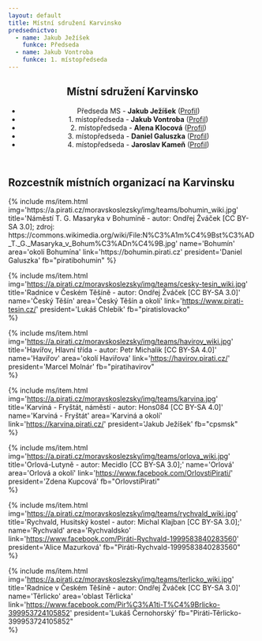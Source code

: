 ```yaml
---
layout: default
title: Místní sdružení Karvinsko
predsednictvo: 
  - name: Jakub Ježíšek
    funkce: Předseda
  - name: Jakub Vontroba
    funkce: 1. místopředseda
---
```


<div class="container container--default pt-0 lg:py-24">
 <section><header>
<h1 class="head-alt-md md:head-alt-lg max-w-5xl mb-8">Místní sdružení Karvinsko</h1>
            <ul>
	    <li>Předseda MS - <b>Jakub Ježíšek</b> (<a href="https://lide.pirati.cz/personProfile/653/" target="_blank">Profil</a>)</li>
            <li class="pt-5">1. místopředseda - <b>Jakub Vontroba</b> (<a href="https://wiki.pirati.cz/lide/jakub_vontroba" target="_blank">Profil</a>)</li>
	    <li class="pt-5">2. místopředseda - <b>Alena Klocová</b> (<a href="https://lide.pirati.cz/person/415/" target="_blank">Profil</a>)</li>
            <li class="pt-5">3. místopředseda - <b>Daniel Galuszka</b> (<a href="../lide/daniel-galuszka" target="_blank">Profil</a>)</li>
	    <li class="pt-5">4. místopředseda - <b>Jaroslav Kameň</b> (<a href="https://lide.pirati.cz/person/583/" target="_blank">Profil</a>)</li>
	 </ul></header>
 </section>
</div>
<div class="container container--default pt-0  ">
 <section>
<h1 class="head-alt-md md:head-alt-lg max-w-5xl mb-8">Rozcestník místních organizací na Karvinsku</h1>
  <main>
   <div class="grid grid-cols-1 md:grid-cols-2 lg:grid-cols-3 gap-8 mb-16 pb-8">
{% include ms/item.html 
    img='https://a.pirati.cz/moravskoslezsky/img/teams/bohumin_wiki.jpg'
    title='Náměstí T. G. Masaryka v Bohumíně - autor: Ondřej Žváček [CC BY-SA 3.0]; zdroj: https://commons.wikimedia.org/wiki/File:N%C3%A1m%C4%9Bst%C3%AD_T._G._Masaryka_v_Bohum%C3%ADn%C4%9B.jpg'
    name='Bohumín'
    area='okolí Bohumína'
    link='https://bohumin.pirati.cz'
    president='Daniel Galuszka'
    fb="piratibohumin"    
    %}

{% include ms/item.html 
    img='https://a.pirati.cz/moravskoslezsky/img/teams/cesky-tesin_wiki.jpg'
    title='Radnice v Českém Těšíně - autor: Ondřej Žváček [CC BY-SA 3.0]'
    name='Český Těšín'
    area='Český Těšín a okolí'
    link='https://www.pirati-tesin.cz/'
    president='Lukáš Chlebik'
    fb="piratislovacko"  
    %}

{% include ms/item.html 
    img='https://a.pirati.cz/moravskoslezsky/img/teams/havirov_wiki.jpg'
    title='Havířov, Hlavní třída - autor: Petr Michalik [CC BY-SA 4.0]'
    name='Havířov'
    area='okolí Haviřova'
    link='https://havirov.pirati.cz/'
    president='Marcel Molnár'
    fb="piratihavirov"  
    %}

    
{% include ms/item.html 
    img='https://a.pirati.cz/moravskoslezsky/img/teams/karvina.jpg'
    title='Karviná - Fryštát, náměstí - autor: Hons084 [CC BY-SA 4.0]'
    name='Karviná - Fryštát'
    area='Karviná a okolí'
    link='https://karvina.pirati.cz/'
    president='Jakub Ježíšek'
    fb="cpsmsk"  
    %}

{% include ms/item.html 
    img='https://a.pirati.cz/moravskoslezsky/img/teams/orlova_wiki.jpg'
    title='Orlová-Lutyně - autor: Mecidlo [CC BY-SA 3.0];'
    name='Orlová'
    area='Orlová a okolí'
    link='https://www.facebook.com/OrlovstiPirati/'
    president='Zdena Kupcová'
    fb="OrlovstiPirati"  
    %}

{% include ms/item.html 
    img='https://a.pirati.cz/moravskoslezsky/img/teams/rychvald_wiki.jpg'
    title='Rychvald, Husitský kostel - autor: Michal Klajban [CC BY-SA 3.0];'
    name='Rychvald'
    area='Rychvaldsko'
    link='https://www.facebook.com/Piráti-Rychvald-1999583840283560'
    president='Alice Mazurková'
    fb="Piráti-Rychvald-1999583840283560"  
    %}

{% include ms/item.html 
    img='https://a.pirati.cz/moravskoslezsky/img/teams/terlicko_wiki.jpg'
    title='Radnice v Českém Těšíně - autor: Ondřej Žváček [CC BY-SA 3.0]'
    name='Těrlicko'
    area='oblast Těrlicka'
    link='https://www.facebook.com/Pir%C3%A1ti-T%C4%9Brlicko-399953724105852'
    president='Lukáš Černohorský'
    fb="Piráti-Těrlicko-399953724105852"  
    %}
   </div>
  </main>
 </section>
</div>
 